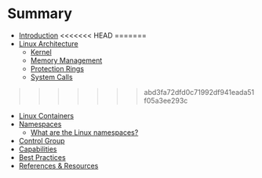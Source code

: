 # Summary

* [Introduction](README.md)
<<<<<<< HEAD
=======
* [Linux Architecture](linuxarch/index.md)
    - [Kernel](linuxarch/kernel.md)
    - [Memory Management](linuxarch/spaces.md)
    - [Protection Rings](linuxarch/protectionrings.md)
    - [System Calls](linuxarch/syscalls.md)
>>>>>>> abd3fa72dfd0c71992df941eada51f05a3ee293c
* [Linux Containers](linux-containers.md)
* [Namespaces](namespaces.md)
    - [What are the Linux namespaces?](linux-namespaces.md)
* [Control Group](cgroups.md)
* [Capabilities](capabilities.md)
* [Best Practices](best-practices.md)
* [References & Resources](references.md)